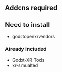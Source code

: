 ## Addons required

## Need to install
* godotopenxrvendors

### Already included
* Godot-XR-Tools
* xr-simualted 

